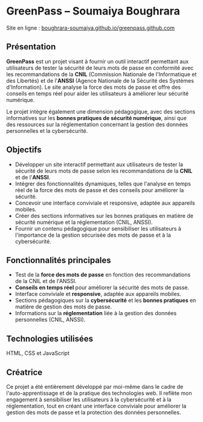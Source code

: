 # GreenPass – Soumaiya Boughrara

Site en ligne : [boughrara-soumaiya.github.io/greenpass.github.com](https://boughrara-soumaiya.github.io/greenpass.github.com/)

## Présentation

**GreenPass** est un projet visant à fournir un outil interactif permettant aux utilisateurs de tester la sécurité de leurs mots de passe en conformité avec les recommandations de la **CNIL** (Commission Nationale de l'Informatique et des Libertés) et de l'**ANSSI** (Agence Nationale de la Sécurité des Systèmes d'Information). Le site analyse la force des mots de passe et offre des conseils en temps réel pour aider les utilisateurs à améliorer leur sécurité numérique.

Le projet intègre également une dimension pédagogique, avec des sections informatives sur les **bonnes pratiques de sécurité numérique**, ainsi que des ressources sur la réglementation concernant la gestion des données personnelles et la cybersécurité.

## Objectifs

- Développer un site interactif permettant aux utilisateurs de tester la sécurité de leurs mots de passe selon les recommandations de la **CNIL** et de l'**ANSSI**.
- Intégrer des fonctionnalités dynamiques, telles que l'analyse en temps réel de la force des mots de passe et des conseils pour améliorer la sécurité.
- Concevoir une interface conviviale et responsive, adaptée aux appareils mobiles.
- Créer des sections informatives sur les bonnes pratiques en matière de sécurité numérique et la réglementation (CNIL, ANSSI).
- Fournir un contenu pédagogique pour sensibiliser les utilisateurs à l'importance de la gestion sécurisée des mots de passe et à la cybersécurité.

## Fonctionnalités principales

- Test de la **force des mots de passe** en fonction des recommandations de la CNIL et de l'ANSSI.
- **Conseils en temps réel** pour améliorer la sécurité des mots de passe.
- Interface conviviale et **responsive**, adaptée aux appareils mobiles.
- Sections pédagogiques sur la **cybersécurité** et les **bonnes pratiques** en matière de gestion des mots de passe.
- Informations sur la **réglementation** liée à la gestion des données personnelles (CNIL, ANSSI).

## Technologies utilisées

HTML, CSS et JavaScript 

## Créatrice

Ce projet a été entièrement développé par moi-même dans le cadre de l'auto-apprentissage et de la pratique des technologies web. Il reflète mon engagement à sensibiliser les utilisateurs à la cybersécurité et à la réglementation, tout en créant une interface conviviale pour améliorer la gestion des mots de passe et la protection des données personnelles.
